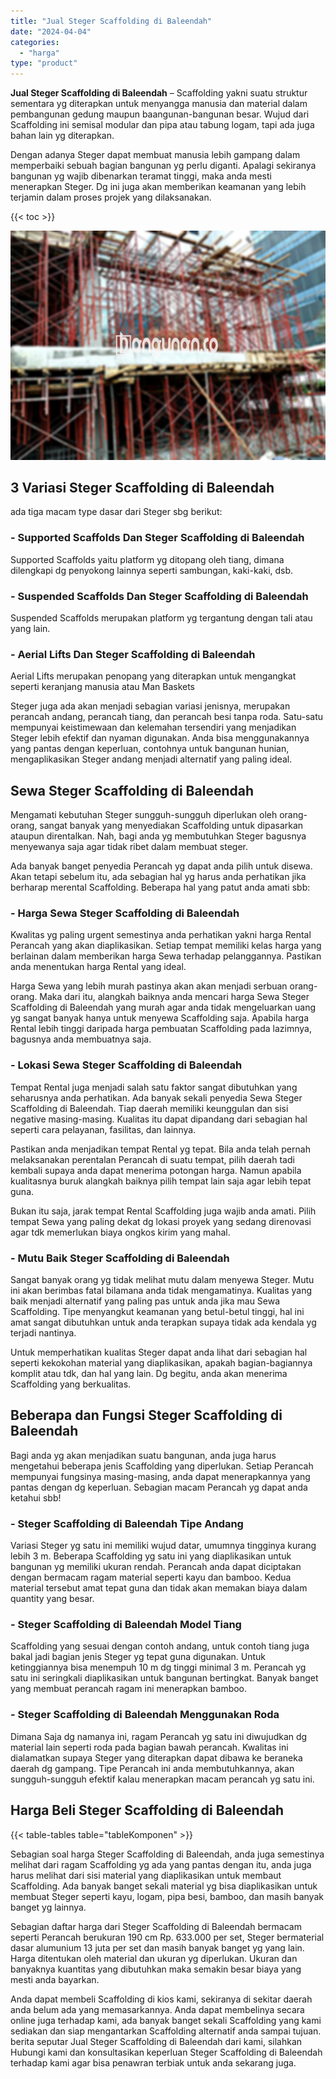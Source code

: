 ```yaml
---
title: "Jual Steger Scaffolding di Baleendah"
date: "2024-04-04"
categories: 
  - "harga"
type: "product"
---
```


**Jual Steger Scaffolding di Baleendah** – Scaffolding yakni suatu struktur sementara yg diterapkan untuk menyangga manusia dan material dalam pembangunan gedung maupun baangunan-bangunan besar. Wujud dari Scaffolding ini semisal modular dan pipa atau tabung logam, tapi ada juga bahan lain yg diterapkan.

Dengan adanya Steger dapat membuat manusia lebih gampang dalam memperbaiki sebuah bagian bangunan yg perlu diganti. Apalagi sekiranya bangunan yg wajib dibenarkan teramat tinggi, maka anda mesti menerapkan Steger. Dg ini juga akan memberikan keamanan yang lebih terjamin dalam proses projek yang dilaksanakan.

{{< toc >}}

![Jual Steger Scaffolding di Baleendah](/images/sewa-scaffolding-steger-23.png)

## 3 Variasi Steger Scaffolding di Baleendah

ada tiga macam type dasar dari Steger sbg berikut:

### \- Supported Scaffolds Dan Steger Scaffolding di Baleendah

Supported Scaffolds yaitu platform yg ditopang oleh tiang, dimana dilengkapi dg penyokong lainnya seperti sambungan, kaki-kaki, dsb.

### \- Suspended Scaffolds Dan Steger Scaffolding di Baleendah

Suspended Scaffolds merupakan platform yg tergantung dengan tali atau yang lain.

### \- Aerial Lifts Dan Steger Scaffolding di Baleendah

Aerial Lifts merupakan penopang yang diterapkan untuk mengangkat seperti keranjang manusia atau Man Baskets

Steger juga ada akan menjadi sebagian variasi jenisnya, merupakan perancah andang, perancah tiang, dan perancah besi tanpa roda. Satu-satu mempunyai keistimewaan dan kelemahan tersendiri yang menjadikan Steger lebih efektif dan nyaman digunakan. Anda bisa menggunakannya yang pantas dengan keperluan, contohnya untuk bangunan hunian, mengaplikasikan Steger andang menjadi alternatif yang paling ideal.

## Sewa Steger Scaffolding di Baleendah

Mengamati kebutuhan Steger sungguh-sungguh diperlukan oleh orang-orang, sangat banyak yang menyediakan Scaffolding untuk dipasarkan ataupun direntalkan. Nah, bagi anda yg membutuhkan Steger bagusnya menyewanya saja agar tidak ribet dalam membuat steger.

Ada banyak banget penyedia Perancah yg dapat anda pilih untuk disewa. Akan tetapi sebelum itu, ada sebagian hal yg harus anda perhatikan jika berharap merental Scaffolding. Beberapa hal yang patut anda amati sbb:

### \- Harga Sewa Steger Scaffolding di Baleendah

Kwalitas yg paling urgent semestinya anda perhatikan yakni harga Rental Perancah yang akan diaplikasikan. Setiap tempat memiliki kelas harga yang berlainan dalam memberikan harga Sewa terhadap pelanggannya. Pastikan anda menentukan harga Rental yang ideal.

Harga Sewa yang lebih murah pastinya akan akan menjadi serbuan orang-orang. Maka dari itu, alangkah baiknya anda mencari harga Sewa Steger Scaffolding di Baleendah yang murah agar anda tidak mengeluarkan uang yg sangat banyak hanya untuk menyewa Scaffolding saja. Apabila harga Rental lebih tinggi daripada harga pembuatan Scaffolding pada lazimnya, bagusnya anda membuatnya saja.

### \- Lokasi Sewa Steger Scaffolding di Baleendah

Tempat Rental juga menjadi salah satu faktor sangat dibutuhkan yang seharusnya anda perhatikan. Ada banyak sekali penyedia Sewa Steger Scaffolding di Baleendah. Tiap daerah memiliki keunggulan dan sisi negative masing-masing. Kualitas itu dapat dipandang dari sebagian hal seperti cara pelayanan, fasilitas, dan lainnya.

Pastikan anda menjadikan tempat Rental yg tepat. Bila anda telah pernah melaksanakan perentalan Perancah di suatu tempat, pilih daerah tadi kembali supaya anda dapat menerima potongan harga. Namun apabila kualitasnya buruk alangkah baiknya pilih tempat lain saja agar lebih tepat guna.

Bukan itu saja, jarak tempat Rental Scaffolding juga wajib anda amati. Pilih tempat Sewa yang paling dekat dg lokasi proyek yang sedang direnovasi agar tdk memerlukan biaya ongkos kirim yang mahal.

### \- Mutu Baik Steger Scaffolding di Baleendah

Sangat banyak orang yg tidak melihat mutu dalam menyewa Steger. Mutu ini akan berimbas fatal bilamana anda tidak mengamatinya. Kualitas yang baik menjadi alternatif yang paling pas untuk anda jika mau Sewa Scaffolding. Tipe menyangkut keamanan yang betul-betul tinggi, hal ini amat sangat dibutuhkan untuk anda terapkan supaya tidak ada kendala yg terjadi nantinya.

Untuk memperhatikan kualitas Steger dapat anda lihat dari sebagian hal seperti kekokohan material yang diaplikasikan, apakah bagian-bagiannya komplit atau tdk, dan hal yang lain. Dg begitu, anda akan menerima Scaffolding yang berkualitas.

## Beberapa dan Fungsi Steger Scaffolding di Baleendah

Bagi anda yg akan menjadikan suatu bangunan, anda juga harus mengetahui beberapa jenis Scaffolding yang diperlukan. Setiap Perancah mempunyai fungsinya masing-masing, anda dapat menerapkannya yang pantas dengan dg keperluan. Sebagian macam Perancah yg dapat anda ketahui sbb!

### \- Steger Scaffolding di Baleendah Tipe Andang

Variasi Steger yg satu ini memiliki wujud datar, umumnya tingginya kurang lebih 3 m. Beberapa Scaffolding yg satu ini yang diaplikasikan untuk bangunan yg memiliki ukuran rendah. Perancah anda dapat diciptakan dengan bermacam ragam material seperti kayu dan bamboo. Kedua material tersebut amat tepat guna dan tidak akan memakan biaya dalam quantity yang besar.

### \- Steger Scaffolding di Baleendah Model Tiang

Scaffolding yang sesuai dengan contoh andang, untuk contoh tiang juga bakal jadi bagian jenis Steger yg tepat guna digunakan. Untuk ketinggiannya bisa menempuh 10 m dg tinggi minimal 3 m. Perancah yg satu ini seringkali diaplikasikan untuk bangunan bertingkat. Banyak banget yang membuat perancah ragam ini menerapkan bamboo.

### \- Steger Scaffolding di Baleendah Menggunakan Roda

Dimana Saja dg namanya ini, ragam Perancah yg satu ini diwujudkan dg material lain seperti roda pada bagian bawah perancah. Kwalitas ini dialamatkan supaya Steger yang diterapkan dapat dibawa ke beraneka daerah dg gampang. Tipe Perancah ini anda membutuhkannya, akan sungguh-sungguh efektif kalau menerapkan macam perancah yg satu ini.

## Harga Beli Steger Scaffolding di Baleendah

{{< table-tables table="tableKomponen" >}}

Sebagian soal harga Steger Scaffolding di Baleendah, anda juga semestinya melihat dari ragam Scaffolding yg ada yang pantas dengan itu, anda juga harus melihat dari sisi material yang diaplikasikan untuk membaut Scaffolding. Ada banyak banget sekali material yg bisa diaplikasikan untuk membuat Steger seperti kayu, logam, pipa besi, bamboo, dan masih banyak banget yg lainnya.

Sebagian daftar harga dari Steger Scaffolding di Baleendah bermacam seperti Perancah berukuran 190 cm Rp. 633.000 per set, Steger bermaterial dasar alumunium 13 juta per set dan masih banyak banget yg yang lain. Harga ditentukan oleh material dan ukuran yg diperlukan. Ukuran dan banyaknya kuantitas yang dibutuhkan maka semakin besar biaya yang mesti anda bayarkan.

Anda dapat membeli Scaffolding di kios kami, sekiranya di sekitar daerah anda belum ada yang memasarkannya. Anda dapat membelinya secara online juga terhadap kami, ada banyak banget sekali Scaffolding yang kami sediakan dan siap mengantarkan Scaffolding alternatif anda sampai tujuan. berita seputar Jual Steger Scaffolding di Baleendah dari kami, silahkan Hubungi kami dan konsultasikan keperluan Steger Scaffolding di Baleendah terhadap kami agar bisa penawran terbiak untuk anda sekarang juga.
